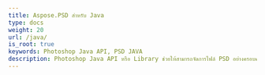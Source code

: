 ```yaml
---
title: Aspose.PSD สำหรับ Java
type: docs
weight: 20
url: /java/
is_root: true
keywords: Photoshop Java API, PSD JAVA
description: Photoshop Java API หรือ Library ช่วยให้สามารถจัดการไฟล์ PSD อย่างครอบคลุม โํยไม่ต้องติดตั้ง Adobe Photoshop และรองรับรูปแบบไฟล์ PSD และ PSB สำหรับการโหลด การจัดการและการแปลงเป็นรูปแบบไฟล์ราสเตอร์ต่าง ๆ เช่น TIFF, JPEG, JPEG2000, PNG, GIF และ BMP.
---
```

